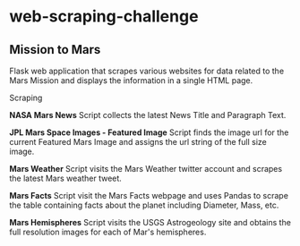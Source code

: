 # web-scraping-challenge
 
## Mission to Mars
Flask web application that scrapes various websites for data related to the Mars Mission and displays the information in a single HTML page.

Scraping

**NASA Mars News**
Script collects the latest News Title and Paragraph Text.

**JPL Mars Space Images - Featured Image**
Script finds the image url for the current Featured Mars Image and assigns the url string of the full size image.

**Mars Weather**
Script visits the Mars Weather twitter account and scrapes the latest Mars weather tweet.

**Mars Facts**
Script visit the Mars Facts webpage and uses Pandas to scrape the table containing facts about the planet including Diameter, Mass, etc.

**Mars Hemispheres**
Script visits the USGS Astrogeology site and obtains the full resolution images for each of Mar's hemispheres.
